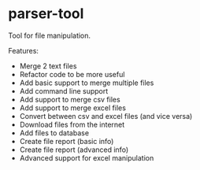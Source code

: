 # parser-tool

Tool for file manipulation.

Features:
- Merge 2 text files
- Refactor code to be more useful
- Add basic support to merge multiple files
- Add command line support 
- Add support to merge csv files
- Add support to merge excel files
- Convert between csv and excel files (and vice versa)
- Download files from the internet
- Add files to database
- Create file report (basic info)
- Create file report (advanced info)
- Advanced support for excel manipulation




